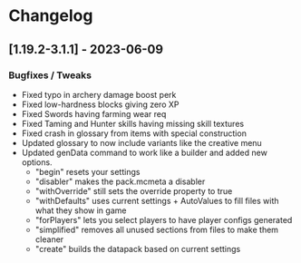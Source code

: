# Changelog

## [1.19.2-3.1.1] - 2023-06-09
### Bugfixes / Tweaks
- Fixed typo in archery damage boost perk
- Fixed low-hardness blocks giving zero XP
- Fixed Swords having farming wear req
- Fixed Taming and Hunter skills having missing skill textures
- Fixed crash in glossary from items with special construction
- Updated glossary to now include variants like the creative menu
- Updated genData command to work like a builder and added new options.
  - "begin" resets your settings
  - "disabler" makes the pack.mcmeta a disabler 
  - "withOverride" still sets the override property to true
  - "withDefaults" uses current settings + AutoValues to fill files with what they show in game
  - "forPlayers" lets you select players to have player configs generated
  - "simplified" removes all unused sections from files to make them cleaner
  - "create" builds the datapack based on current settings

